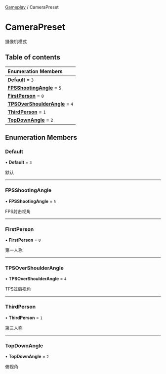 [Gameplay](../groups/Gameplay.Gameplay.md) / CameraPreset

# CameraPreset <Badge type="tip" text="Enumeration" /> <Score text="CameraPreset" />

摄像机模式

## Table of contents

| Enumeration Members |
| :-----|
| **[Default](Gameplay.CameraPreset.md#default)** = ``3`` <br> |
| **[FPSShootingAngle](Gameplay.CameraPreset.md#fpsshootingangle)** = ``5`` <br> |
| **[FirstPerson](Gameplay.CameraPreset.md#firstperson)** = ``0`` <br> |
| **[TPSOverShoulderAngle](Gameplay.CameraPreset.md#tpsovershoulderangle)** = ``4`` <br> |
| **[ThirdPerson](Gameplay.CameraPreset.md#thirdperson)** = ``1`` <br> |
| **[TopDownAngle](Gameplay.CameraPreset.md#topdownangle)** = ``2`` <br> |

## Enumeration Members

### Default <Score text="Default" /> 

• **Default** = ``3``

默认

___

### FPSShootingAngle <Score text="FPSShootingAngle" /> 

• **FPSShootingAngle** = ``5``

FPS射击视角

___

### FirstPerson <Score text="FirstPerson" /> 

• **FirstPerson** = ``0``

第一人称

___

### TPSOverShoulderAngle <Score text="TPSOverShoulderAngle" /> 

• **TPSOverShoulderAngle** = ``4``

TPS过肩视角

___

### ThirdPerson <Score text="ThirdPerson" /> 

• **ThirdPerson** = ``1``

第三人称

___

### TopDownAngle <Score text="TopDownAngle" /> 

• **TopDownAngle** = ``2``

俯视角
